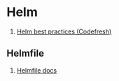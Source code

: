 # Helm

1. [Helm best practices (Codefresh)](https://codefresh.io/ebooks/helm-best-practices-guide-2019/)

## Helmfile
1. [Helmfile docs](https://helmfile.readthedocs.io/en/latest/)
